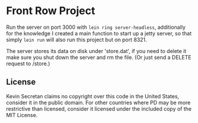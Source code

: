 # Front Row Project

Run the server on port 3000 with `lein ring server-headless`,
additionally for the knowledge I created a main function to
start up a jetty server, so that simply `lein run` will also
run this project but on port 8321.

The server stores its data on disk under 'store.dat',
if you need to delete it make sure you shut down the server
and rm the file. (Or just send a DELETE request to /store.)

## License

Kevin Secretan claims no copyright over this code in the United States,
consider it in the public domain. For other countries where PD
may be more restrictive than licensed, consider it licensed
under the included copy of the MIT License.
